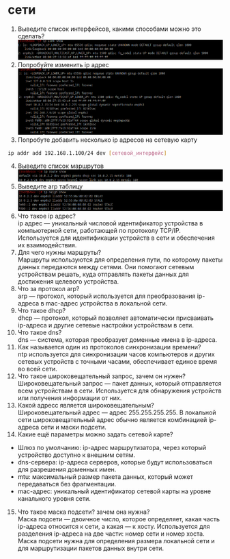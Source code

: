 
# сети

1. Выведите список интерфейсов, какими способами можно это сделать?<br />
![alt text](https://github.com/kryffaer/Tasks_241/blob/my_reply/Network/screenshots/1.png?raw=true)<br />
2. Попробуйте изменить ip адрес
![alt text](https://github.com/kryffaer/Tasks_241/blob/my_reply/Network/screenshots/4.png?raw=true)<br />
3. Попробуте добавить несколько ip адресов на сетевую карту<br />
```sh
ip addr add 192.168.1.100/24 dev [сетевой_интерфейс]
```
4. Выведите список маршрутов<br />
![alt text](https://github.com/kryffaer/Tasks_241/blob/my_reply/Network/screenshots/2.png?raw=true)<br />
5. Выведите arp таблицу<br />
![alt text](https://github.com/kryffaer/Tasks_241/blob/my_reply/Network/screenshots/3.png?raw=true)<br />
6. Что такое ip адрес?<br />
ip адрес — уникальный числовой идентификатор устройства в компьютерной сети, работающей по протоколу TCP/IP. Используется для идентификации устройств в сети и обеспечения их взаимодействия.<br />
7. Для чего нужны маршруты?<br />
Маршруты используются для определения пути, по которому пакеты данных передаются между сетями. Они помогают сетевым устройствам решать, куда отправлять пакеты данных для достижения целевого устройства.<br />
8. Что за протокол arp?<br />
arp — протокол, который используется для преобразования ip-адреса в mac-адрес устройства в локальной сети.<br />
9. Что такое dhcp?<br />
dhcp — протокол, который позволяет автоматически присваивать ip-адреса и другие сетевые настройки устройствам в сети.<br />
10. Что такое dns?<br />
dns — система, которая преобразует доменные имена в ip-адреса.<br />
11. Как называется один из протоколов синхронизации времени?<br />
ntp используется для синхронизации часов компьютеров и других сетевых устройств с точными часами, обеспечивает единое время во всей сети.<br />
12. Что такое широковещательный запрос, зачем он нужен?<br />
Широковещательный запрос — пакет данных, который отправляется всем устройствам в сети. Используется для обнаружения устройств или получения информации от них.<br />
13. Какой адресс является широковещательным?<br />
Широковещательный адрес — адрес 255.255.255.255. В локальной сети широковещательный адрес обычно является комбинацией ip-адреса сети и маски подсети.<br />
14. Какие ещё параметры можно задать сетевой карте?<br />
* Шлюз по умолчанию: ip-адрес маршрутизатора, через который устройство доступно к внешним сетям.
* dns-сервера: ip-адреса серверов, которые будут использоваться для разрешения доменных имен.
* mtu: максимальный размер пакета данных, который может передаваться без фрагментации.
* mac-адрес: уникальный идентификатор сетевой карты на уровне канального уровня сети.<br />
15. Что такое маска подсети? зачем она нужна?<br />
Маска подсети — двоичное число, которое определяет, какая часть ip-адреса относится к сети, а какая — к хосту. Используется для разделения ip-адреса на две части: номер сети и номер хоста.<br />
Маска подсети нужна для определения размера локальной сети и для маршрутизации пакетов данных внутри сети.<br />

